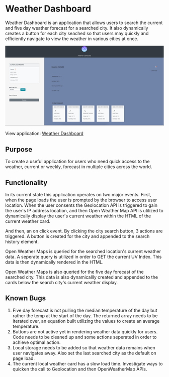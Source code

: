 # Weather Dashboard

Weather Dashboard is an application that allows users to search the current and five day weather forecast for a searched city. It also dynamically creates a button for each city seached so that users may quickly and efficiently navigate to view the weather in various cities at once.

![Weather Dashboard Application](./Weather-Dashboard.png)

View application: [Weather Dashboard](https://kaitlyncarlson.github.io/Weather-Dashboard/ "Weather Dashboard")

## Purpose

To create a useful application for users who need quick access to the weather, current or weekly, forecast in multiple cities across the world.

## Functionality

In its current state this application operates on two major events. First, when the page loads the user is prompted by the browser to access user location. When the user consents the Geolocation API is triggered to gain the user's IP address location, and then Open Weather Map API is utilized to dynamically display the user's current weather within the HTML of the current weather card.

And then, an on click event. By clicking the city search button, 3 actions are triggered. A button is created for the city and appended to the search history element.

Open Weather Maps is queried for the searched location's current weather data. A seperate query is utilized in order to GET the current UV Index. This data is then dynamically rendered in the HTML.

Open Weather Maps is also queried for the five day forecast of the searched city. This data is also dynamicallly created and appended to the cards below the search city's current weather display.

## Known Bugs

1. Five day forecast is not pulling the median temperature of the day but rather the temp at the start of the day. The returned array needs to be iterated over, an equation built utilizing the values to create an average temperature.
2. Buttons are not active yet in rendering weather data quickly for users. Code needs to be cleaned up and some actions seperated in order to achieve optimal action.
3. Local storage needs to be added so that weather data remains when user navigates away. Also set the last searched city as the default on page load.
4. The current local weather card has a slow load time. Investigate ways to quicken the call to Geolocation and then OpenWeatherMap APIs.
